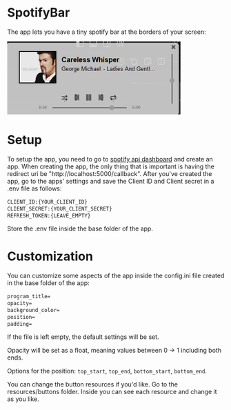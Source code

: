 # SpotifyBar 
The app lets you have a tiny spotify bar at the borders of your screen:

![alt text](resources/images/example.png)

# Setup
To setup the app, you need to go to [spotify api dashboard](https://developer.spotify.com/dashboard) and create an app.
When creating the app, the only thing that is important is having the redirect uri be "http://localhost:5000/callback".
After you've created the app, go to the apps' settings and save the Client ID and Client secret in a .env file as follows:

    CLIENT_ID:{YOUR_CLIENT_ID}
    CLIENT_SECRET:{YOUR_CLIENT_SECRET}
    REFRESH_TOKEN:{LEAVE_EMPTY}

Store the .env file inside the base folder of the app.

# Customization
You can customize some aspects of the app inside the config.ini file created in the base folder of the app:

    program_title=
    opacity=
    background_color=
    position=
    padding=

If the file is left empty, the default settings will be set.

Opacity will be set as a float, meaning values between 0 -> 1 including both ends.

Options for the position: `top_start`, `top_end`, `bottom_start`, `bottom_end`.

You can change the button resources if you'd like. Go to the resources/buttons folder.
Inside you can see each resource and change it as you like.